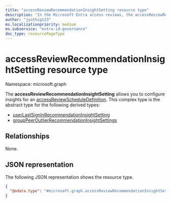 ```yaml
---
title: "accessReviewRecommendationInsightSetting resource type"
description: "In the Microsoft Entra access reviews, the accessReviewRecommendationInsightSetting represents the settings associated with an insight provided for an access review."
author: "jyothig123"
ms.localizationpriority: medium
ms.subservice: "entra-id-governance"
doc_type: resourcePageType
---
```


# accessReviewRecommendationInsightSetting resource type

Namespace: microsoft.graph

The **accessReviewRecommendationInsightSetting** allows you to configure insights for an [accessReviewScheduleDefinition](accessreviewscheduledefinition.md). This complex type is the abstract type for the following derived types:
+ [userLastSignInRecommendationInsightSetting](userlastsignInrecommendationinsightsetting.md)
+ [groupPeerOutlierRecommendationInsightSettings](grouppeeroutlierrecommendationinsightsettings.md)


## Relationships
None.

## JSON representation
The following JSON representation shows the resource type.
<!-- {
  "blockType": "resource",
  "@odata.type": "microsoft.graph.accessReviewRecommendationInsightSetting"
}
-->
``` json
{
  "@odata.type": "#microsoft.graph.accessReviewRecommendationInsightSetting",
}
```

<!--
{
  "type": "#page.annotation",
  "description": "accessreviewrecommendationinsightsetting resource",
  "keywords": "",
  "section": "documentation",
  "tocPath": "",
  "suppressions": []
}
-->
